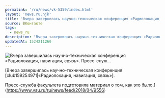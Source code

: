 ```yaml
---
permalink: '/ru/news/vk-5359/index.html'
layout: 'news.ru.njk'
title: 'Вчера завершилась научно-техническая конференция «Радиолокация, навигация, связь». Пресс-служ'
source: ВКонтакте
tags:
  - news_ru
description: 'Вчера завершилась научно-техническая конференция «Радиолокация, навигация, связь». Пресс-служ…'
updatedAt: 1524211260
---
```

![Вчера завершилась научно-техническая конференция «Радиолокация, навигация, связь». Пресс-служ…](https://sun9-40.userapi.com/c845419/v845419308/32b6f/28kN-Oxb6tU.jpg)

[Вчера завершилась научно-техническая конференция [club159254971|«Радиолокация, навигация, связь»].

Пресс-служба факультета подготовила материал о том, как это было.](https://www.vsu.ru/ru/news/feed/2018/04/9556)
